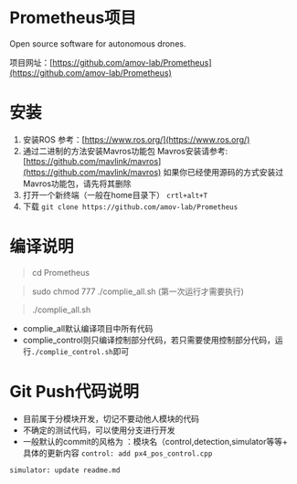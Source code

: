 
# Prometheus项目

Open source software for autonomous drones.

项目网址：[https://github.com/amov-lab/Prometheus](https://github.com/amov-lab/Prometheus)

# 安装

 1. 安装ROS
	 参考：[https://www.ros.org/](https://www.ros.org/)
 2. 通过二进制的方法安装Mavros功能包
	 Mavros安装请参考: [https://github.com/mavlink/mavros](https://github.com/mavlink/mavros)
	 如果你已经使用源码的方式安装过Mavros功能包，请先将其删除
 3. 打开一个新终端（一般在home目录下）
	 `crtl+alt+T`
 5. 下载
	 `git clone https://github.com/amov-lab/Prometheus`

# 编译说明

>  cd Prometheus

> sudo chmod 777 ./complie_all.sh (第一次运行才需要执行)

> ./complie_all.sh

 - complie_all默认编译项目中所有代码
 - complie_control则只编译控制部分代码，若只需要使用控制部分代码，运行`./complie_control.sh`即可


# Git Push代码说明

 - 目前属于分模块开发，切记不要动他人模块的代码
 - 不确定的测试代码，可以使用分支进行开发
 - 一般默认的commit的风格为 ：模块名（control,detection,simulator等等+ 具体的更新内容
  `control: add px4_pos_control.cpp`
  
  `simulator: update readme.md`

